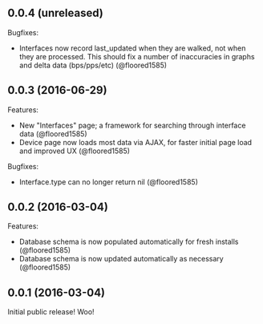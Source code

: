 ## 0.0.4 (unreleased)

Bugfixes:

  - Interfaces now record last_updated when they are walked, not when they are processed.
    This should fix a number of inaccuracies in graphs and delta data (bps/pps/etc) (@floored1585)

## 0.0.3 (2016-06-29)

Features:

  - New "Interfaces" page; a framework for searching through interface data (@floored1585)
  - Device page now loads most data via AJAX, for faster initial page load and improved UX (@floored1585)

Bugfixes:

  - Interface.type can no longer return nil (@floored1585)

## 0.0.2 (2016-03-04)

Features:

  - Database schema is now populated automatically for fresh installs (@floored1585)
  - Database schema is now updated automatically as necessary (@floored1585)

## 0.0.1 (2016-03-04)

Initial public release! Woo!
